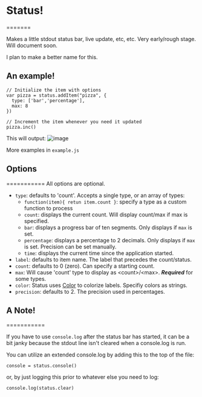 # Status!
=======

Makes a little stdout status bar, live update, etc, etc.
Very early/rough stage. Will document soon.

I plan to make a better name for this.

## An example!
	// Initialize the item with options
	var pizza = status.addItem("pizza", {
	  type: ['bar','percentage'],
	  max: 8
	})
	
	// Increment the item whenever you need it updated
	pizza.inc()
	
This will output: 
![image](http://f.cl.ly/items/1O3P0D1g0v1O373u1T1y/animated_status_bar.gif)

More examples in `example.js`


## Options
===========
All options are optional.

+ `type`: defaults to 'count'. Accepts a single type, or an array of types:
	+ `function(item){ retun item.count }`: specify a type as a custom function to process
	+ `count`: displays the current count. Will display count/max if max is specified.
	+ `bar`: displays a progress bar of ten segments. Only displays if `max` is set.
	+ `percentage`: displays a percentage to 2 decimals. Only displays if `max` is set. Precision can be set manually.
	+ `time`: displays the current time since the application started.
+ `label`: defaults to item name. The label that precedes the count/status.
+ `count`: defaults to 0 (zero). Can specify a starting count.
+ `max`: Will cause 'count' type to display as \<count>/\<max>. ***Required*** for some types.
+ `color`: Status uses [Color](https://github.com/Marak/colors.js) to colorize labels. Specifiy colors as strings.
+ `precision`: defaults to 2. The precision used in percentages.



## A Note!
===========

If you have to use `console.log` after the status bar has started, it can be a bit janky because the stdout line isn't cleared when a console.log is run.

You can utilize an extended console.log by adding this to the top of the file:

	console = status.console()

or, by just logging this prior to whatever else you need to log:
	
	console.log(status.clear)
